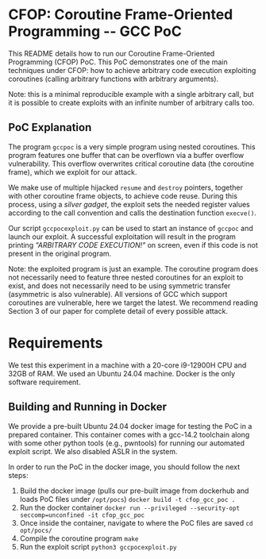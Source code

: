 # CFOP: Coroutine Frame-Oriented Programming -- GCC PoC
This README details how to run our Coroutine Frame-Oriented Programming (CFOP) PoC.
This PoC demonstrates one of the main techniques under CFOP: how to achieve arbitrary code execution exploiting coroutines (calling arbitrary functions with arbitrary arguments).

Note: this is a minimal reproducible example with a single arbitrary call, but it is possible to create exploits with an infinite number of arbitrary calls too.

## PoC Explanation
The program ```gccpoc``` is a very simple program using nested coroutines.
This program features one buffer that can be overflown via a buffer overflow vulnerability. This overflow overwrites critical coroutine data (the coroutine frame), which we exploit for our attack. 

We make use of multiple hijacked ```resume``` and ```destroy``` pointers, together with other coroutine frame objects, to achieve code reuse. During this process, using a _silver gadget_, the exploit sets the needed register values according to the call convention and calls the destination function ```execve()```.

Our script ```gccpocexploit.py``` can be used to start an instance of ```gccpoc``` and launch our exploit. A successful exploitation will result in the program printing _"ARBITRARY CODE EXECUTION!"_ on screen, even if this code is not present in the original program.

Note: the exploited program is just an example. The coroutine program does not necessarily need to feature three nested coroutines for an exploit to exist, and does not necessarily need to be using symmetric transfer (asymmetric is also vulnerable). All versions of GCC which support coroutines are vulnerable, here we target the latest. We recommend reading Section 3 of our paper for complete detail of every possible attack.

# Requirements
We test this experiment in a machine with a 20-core i9-12900H CPU and 32GB of RAM. We used an Ubuntu 24.04 machine. Docker is the only software requirement.

## Building and Running in Docker
We provide a pre-built Ubuntu 24.04 docker image for testing the PoC in a prepared container.
This container comes with a gcc-14.2 toolchain along with some other python tools (e.g., pwntools) for running our automated exploit script. We also disabled ASLR in the system.

In order to run the PoC in the docker image, you should follow the next steps:
1. Build the docker image (pulls our pre-built image from dockerhub and loads PoC files under ```/opt/pocs```)
```docker build -t cfop_gcc_poc .```
2. Run the docker container
```docker run --privileged --security-opt seccomp=unconfined -it cfop_gcc_poc```
3. Once inside the container, navigate to where the PoC files are saved
```cd opt/pocs/```
4. Compile the coroutine program
```make```
5. Run the exploit script
```python3 gccpocexploit.py```


